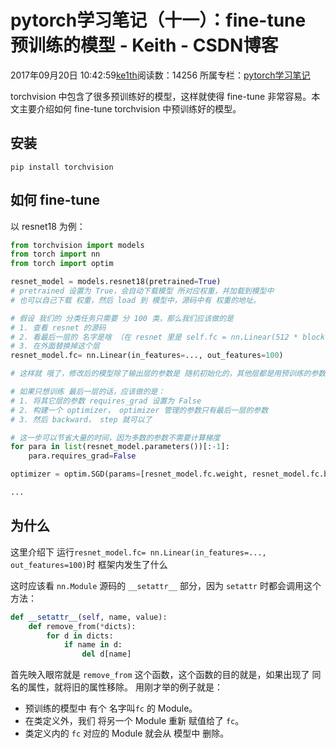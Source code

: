 # pytorch学习笔记（十一）：fine-tune 预训练的模型 - Keith - CSDN博客





2017年09月20日 10:42:59[ke1th](https://me.csdn.net/u012436149)阅读数：14256
所属专栏：[pytorch学习笔记](https://blog.csdn.net/column/details/15023.html)









torchvision 中包含了很多预训练好的模型，这样就使得 fine-tune 非常容易。本文主要介绍如何 fine-tune torchvision 中预训练好的模型。

## 安装

```
pip install torchvision
```

## 如何 fine-tune

以 resnet18 为例：

```python
from torchvision import models
from torch import nn
from torch import optim

resnet_model = models.resnet18(pretrained=True) 
# pretrained 设置为 True，会自动下载模型 所对应权重，并加载到模型中
# 也可以自己下载 权重，然后 load 到 模型中，源码中有 权重的地址。

# 假设 我们的 分类任务只需要 分 100 类，那么我们应该做的是
# 1. 查看 resnet 的源码
# 2. 看最后一层的 名字是啥 （在 resnet 里是 self.fc = nn.Linear(512 * block.expansion, num_classes)）
# 3. 在外面替换掉这个层
resnet_model.fc= nn.Linear(in_features=..., out_features=100)

# 这样就 哦了，修改后的模型除了输出层的参数是 随机初始化的，其他层都是用预训练的参数初始化的。

# 如果只想训练 最后一层的话，应该做的是：
# 1. 将其它层的参数 requires_grad 设置为 False
# 2. 构建一个 optimizer， optimizer 管理的参数只有最后一层的参数
# 3. 然后 backward， step 就可以了

# 这一步可以节省大量的时间，因为多数的参数不需要计算梯度
for para in list(resnet_model.parameters())[:-1]:
    para.requires_grad=False 

optimizer = optim.SGD(params=[resnet_model.fc.weight, resnet_model.fc.bias], lr=1e-3)

...
```

## 为什么

这里介绍下 运行`resnet_model.fc= nn.Linear(in_features=..., out_features=100)`时 框架内发生了什么

这时应该看 `nn.Module` 源码的 `__setattr__` 部分，因为 `setattr` 时都会调用这个方法：

```python
def __setattr__(self, name, value):
    def remove_from(*dicts):
        for d in dicts:
            if name in d:
                del d[name]
```

首先映入眼帘就是 `remove_from` 这个函数，这个函数的目的就是，如果出现了 同名的属性，就将旧的属性移除。 用刚才举的例子就是：
- 预训练的模型中 有个  名字叫`fc` 的 Module。
- 在类定义外，我们 将另一个 Module 重新 赋值给了 `fc`。
- 类定义内的 `fc` 对应的 Module 就会从 模型中 删除。



